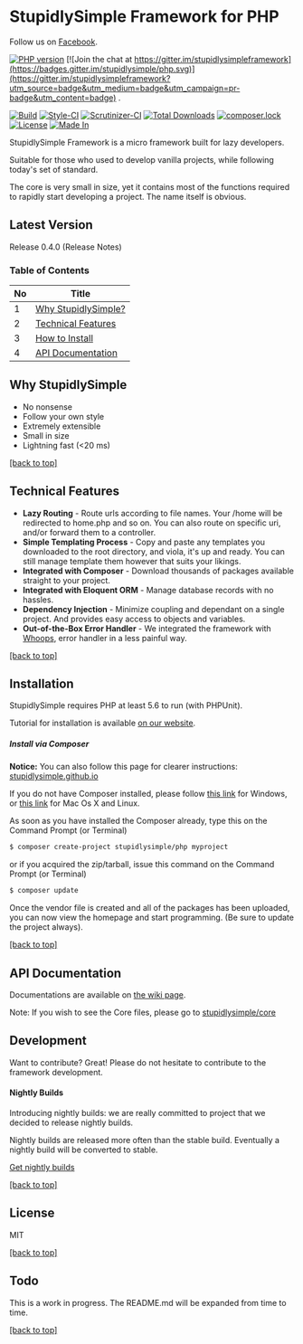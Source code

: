 # StupidlySimple Framework for PHP

Follow us on [Facebook](https://www.facebook.com/stupidlysimpleframework).

[![PHP version](https://badge.fury.io/ph/stupidlysimple%2Fphp.svg)](https://badge.fury.io/ph/stupidlysimple%2Fphp) [![Join the chat at https://gitter.im/stupidlysimpleframework](https://badges.gitter.im/stupidlysimple/php.svg)](https://gitter.im/stupidlysimpleframework?utm_source=badge&utm_medium=badge&utm_campaign=pr-badge&utm_content=badge) . 

[![Build](https://api.travis-ci.org/stupidlysimple/php.svg)](https://travis-ci.org/stupidlysimple/php) [![Style-CI](https://styleci.io/repos/62019007/shield?branch=master)](https://styleci.io/repos/62019007)  [![Scrutinizer-CI](https://scrutinizer-ci.com/g/stupidlysimple/php/badges/quality-score.png?b=master)](https://scrutinizer-ci.com/g/stupidlysimple/php/)  [![Total Downloads](https://poser.pugx.org/stupidlysimple/php/downloads)](https://packagist.org/packages/stupidlysimple/php)
[![composer.lock](https://poser.pugx.org/stupidlysimple/php/composerlock)](https://packagist.org/packages/stupidlysimple/php)
[![License](https://img.shields.io/:license-mit-blue.svg)](https://github.com/stupidlysimple/php/blob/master/LICENSE)
[![Made In](https://img.shields.io/badge/made%20in-Malaysia-red.svg)](https://www.google.com/search?q=malaysia)

StupidlySimple Framework is a micro framework built for lazy developers. 

Suitable for those who used to develop vanilla projects, while following today's set of standard. 

The core is very small in size, yet it contains most of the functions required to rapidly start developing a project. The name itself is obvious.

Latest Version
----
Release 0.4.0 (Release Notes)

### Table of Contents
| No | Title                                              |
|----|----------------------------------------------------|
| 1  | [Why StupidlySimple?](#why-stupidlysimple) |
| 2  | [Technical Features](#technical-features)          |
| 3  | [How to Install](#installation)                    |
| 4  | [API Documentation](#api-documentation)            |


Why StupidlySimple
----
  - No nonsense
  - Follow your own style
  - Extremely extensible
  - Small in size
  - Lightning fast (<20 ms)

[[back to top]](#table-of-contents)

Technical Features
----
  - **Lazy Routing** - Route urls according to file names. Your /home will be redirected to home.php and so on. You can also route on specific uri, and/or forward them to a controller.
  - **Simple Templating Process** - Copy and paste any templates you downloaded to the root directory, and viola, it's up and ready. You can still manage template them however that suits your likings.
  - **Integrated with Composer** - Download thousands of packages available straight to your project.
  - **Integrated with Eloquent ORM** - Manage database records with no hassles. 
  - **Dependency Injection** - Minimize coupling and dependant on a single project. And provides easy access to objects and variables.
  - **Out-of-the-Box Error Handler** - We integrated the framework with [Whoops](https://filp.github.io/whoops/), error handler in a less painful way.

[[back to top]](#table-of-contents)

Installation
----
StupidlySimple requires PHP at least 5.6 to run (with PHPUnit). 

Tutorial for installation is available [on our website](https://stupidlysimple.github.io/generic.html).

##### Install via Composer

**Notice:** You can also follow this page for clearer instructions: 
[stupidlysimple.github.io](https://stupidlysimple.github.io/how-to-install.html)

If you do not have Composer installed, please follow [this link](https://getcomposer.org/doc/00-intro.md#using-the-installer) for Windows, or [this link](https://getcomposer.org/doc/00-intro.md#downloading-the-composer-executable) for Mac Os X and Linux.

As soon as you have installed the Composer already, type this on the Command Prompt (or Terminal)
```sh
$ composer create-project stupidlysimple/php myproject
```

or if you acquired the zip/tarball, issue this command on the Command Prompt (or Terminal)
```sh
$ composer update
```

Once the vendor file is created and all of the packages has been uploaded, you can now view the homepage and start programming. (Be sure to update the project always).

[[back to top]](#table-of-contents)

API Documentation
----
Documentations are available on [the wiki page](https://github.com/stupidlysimple/php/wiki).

Note: If you wish to see the Core files, please go to <a href="https://github.com/stupidlysimple/core">stupidlysimple/core</a>

Development
----
Want to contribute? Great! Please do not hesitate to contribute to the framework development.

#### Nightly Builds
Introducing nightly builds: we are really committed to project that we decided to release nightly builds.

Nightly builds are released more often than the stable build. Eventually a nightly build will be converted to stable.

[Get nightly builds](https://github.com/stupidlysimple/php/wiki/Nightly-Builds)

[[back to top]](#table-of-contents)

License
----
MIT

[[back to top]](#table-of-contents)

Todo
----
This is a work in progress. The README.md will be expanded from time to time.

[[back to top]](#table-of-contents)
